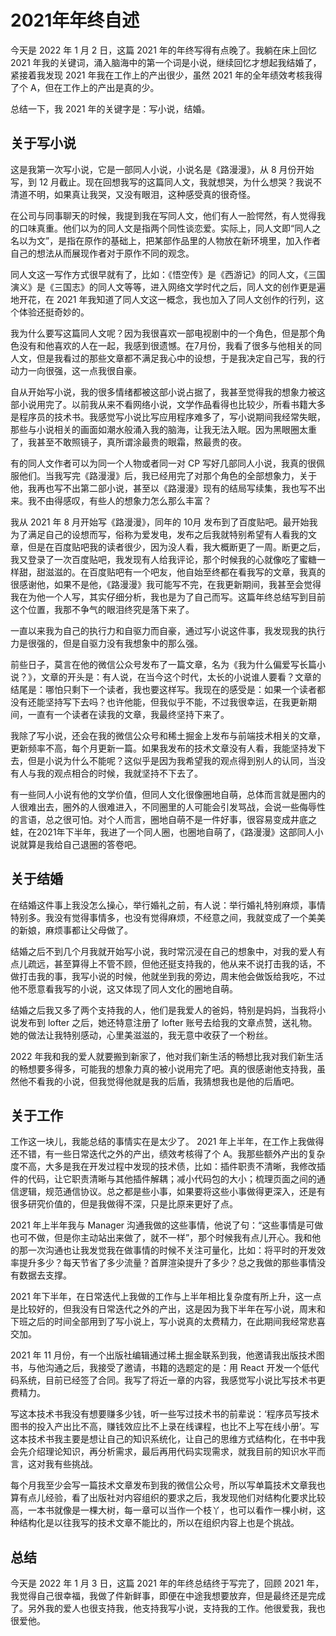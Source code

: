 # 2021年年终自述

今天是 2022 年 1 月 2 日，这篇 2021 年的年终写得有点晚了。我躺在床上回忆 2021 年我的关键词，涌入脑海中的第一个词是小说，继续回忆才想起我结婚了，紧接着我发现 2021 年我在工作上的产出很少，虽然 2021 年的全年绩效考核我得了个 A，但在工作上的产出是真的少。

总结一下，我 2021 年的关键字是：写小说，结婚。

## 关于写小说

这是我第一次写小说，它是一部同人小说，小说名是《路漫漫》，从 8 月份开始写，到 12 月截止。现在回想我写的这篇同人文，我就想哭，为什么想哭？我说不清道不明，如果真让我哭，又没有眼泪，这种感受真的很奇怪。

在公司与同事聊天的时候，我提到我在写同人文，他们有人一脸愕然，有人觉得我的口味真重。他们以为的同人文是指两个同性谈恋爱。实际上，同人文即“同人之名以为文”，是指在原作的基础上，把某部作品里的人物放在新环境里，加入作者自己的想法从而展现作者对于原作不同的观念。

同人文这一写作方式很早就有了，比如：《悟空传》是《西游记》的同人文，《三国演义》是《三国志》的同人文等等，进入网络文学时代之后，同人文的创作更是遍地开花，在 2021 年我知道了同人文这一概念，我也加入了同人文创作的行列，这个体验还挺奇妙的。

我为什么要写这篇同人文呢？因为我很喜欢一部电视剧中的一个角色，但是那个角色没有和他喜欢的人在一起，我感到很遗憾。在7月份，我看了很多与他相关的同人文，但是我看过的那些文章都不满足我心中的设想，于是我决定自己写，我的行动力一向很强，这一点我很自豪。

自从开始写小说，我的很多情绪都被这部小说占据了，我甚至觉得我的想象力被这部小说用完了。以前我从来不看网络小说，文学作品看得也比较少，所看书籍大多是程序员的技术书。我感觉写小说比写应用程序难多了，写小说期间我经常失眠，那些与小说相关的画面如潮水般涌入我的脑海，让我无法入眠。因为黑眼圈太重了，我甚至不敢照镜子，真所谓涂最贵的眼霜，熬最贵的夜。

有的同人文作者可以为同一个人物或者同一对 CP 写好几部同人小说，我真的很佩服他们。当我写完《路漫漫》后，我已经用完了对那个角色的全部想象力，关于他，我再也写不出第二部小说，甚至以《路漫漫》现有的结局写续集，我也写不出来。我不由得感叹，有些人的想象力怎么那么丰富？

我从 2021 年 8 月开始写《路漫漫》，同年的 10月 发布到了百度贴吧。最开始我为了满足自己的设想而写，俗称为爱发电，发布之后我就特别希望有人看我的文章，但是在百度贴吧我的读者很少，因为没人看，我大概断更了一周。断更之后，我又登录了一次百度贴吧，我发现有人给我评论，那个时候我的心就像吃了蜜糖一样甜，甜滋滋的。在百度贴吧有一个吧友，他自始至终都在看我写的文章，我真的很感谢他，如果不是他，《路漫漫》我可能写不完，在我更新期间，我甚至会觉得我在为他一个人写，其实仔细分析，我也是为了自己而写。这篇年终总结写到目前这个位置，我那不争气的眼泪终究是落下来了。

一直以来我为自己的执行力和自驱力而自豪，通过写小说这件事，我发现我的执行力是很强的，但是自驱力没有我想象中的那么强。

前些日子，莫言在他的微信公众号发布了一篇文章，名为《我为什么偏爱写长篇小说？》，文章的开头是：有人说，在当今这个时代，太长的小说谁人要看？文章的结尾是：哪怕只剩下一个读者，我也要这样写。我现在的感受是：如果一个读者都没有还能坚持写下去吗？也许他能，但我似乎不能，不过我很幸运，在我更新期间，一直有一个读者在读我的文章，我最终坚持下来了。

我除了写小说，还会在我的微信公众号和稀土掘金上发布与前端技术相关的文章，更新频率不高，每个月更新一篇。如果我发布的技术文章没有人看，我能坚持发下去，但是小说为什么不能呢？这似乎是因为我希望我的观点得到别人的认同，当没有人与我的观点相合的时候，我就坚持不下去了。

有一些同人小说有他的文学价值，但同人文化很像圈地自萌，总体而言就是圈内的人很难出去，圈外的人很难进入，不同圈里的人可能会引发骂战，会说一些侮辱性的言语，总之很可怕。对个人而言，圈地自萌不是一件好事，很容易变成井底之蛙，在2021年下半年，我进了一个同人圈，也圈地自萌了，《路漫漫》这部同人小说就算是我给自己退圈的答卷吧。

## 关于结婚

在结婚这件事上我没怎么操心，举行婚礼之前，有人说：举行婚礼特别麻烦，事情特别多。我没有觉得事情多，也没有觉得麻烦，不经意之间，我就变成了一个美美的新娘，麻烦事都让父母做了。

结婚之后不到几个月我就开始写小说，我时常沉浸在自己的想象中，对我的爱人有点儿疏远，甚至算得上不管不顾，但他还挺支持我的，他从来不说打击我的话，不做打击我的事，我写小说的时候，他就坐到我的旁边，周末他会做饭给我吃，不过他不愿意看我写的小说，这又体现了同人文化的圈地自萌。

结婚之后我又多了两个支持我的人，他们是我爱人的爸妈，特别是妈妈，当我将小说发布到 lofter 之后，她还特意注册了 lofter 账号去给我的文章点赞，送礼物。她的做法让我特别感动，心里美滋滋的，我无意中收获了一个粉丝。

2022 年我和我的爱人就要搬到新家了，他对我们新生活的畅想比我对我们新生活的畅想要多得多，可能我的想象力真的被小说用完了吧。真的很感谢他支持我，虽然他不看我的小说，但我觉得他就是我的后盾，我猜想我也是他的后盾吧。

## 关于工作


工作这一块儿，我能总结的事情实在是太少了。 2021 年上半年，在工作上我做得还不错，有一些日常迭代之外的产出，绩效考核得了个 A。我那些额外产出的复杂度不高，大多是我在开发过程中发现的技术债，比如：插件职责不清晰，我修改插件的代码，让它职责清晰与其他插件解耦；减小代码包的大小；梳理页面之间的通信逻辑，规范通信协议。总之都是些小事，如果要将这些小事做得更深入，还是有很多研究价值的，但是我做得不深，只是比原来更好了点。

2021 年上半年我与 Manager 沟通我做的这些事情，他说了句：“这些事情是可做也可不做，但是你主动站出来做了，就不一样”，那个时候我有点儿开心。我和他的那一次沟通也让我发觉我在做事情的时候不关注可量化，比如：将平时的开发效率提升多少？每天节省了多少流量？首屏渲染提升了多少？总之我做的那些事情没有数据去支撑。

2021 年下半年，在日常迭代上我做的工作与上半年相比复杂度有所上升，这一点是比较好的，但我没有日常迭代之外的产出，这是因为我下半年在写小说，周末和下班之后的时间全部用到了写小说上，写小说真的太费精力，在此期间我经常悲喜交加。

2021 年 11 月份，有一个出版社编辑通过稀土掘金联系到我，他邀请我出版技术图书，与他沟通之后，我接受了邀请，书籍的选题定的是：用 React 开发一个低代码系统，目前已经签了合同。我写了将近一章的内容，我感觉写小说比写技术书更费精力。

写这本技术书我没有想要赚多少钱，听一些写过技术书的前辈说：‘程序员写技术图书的投入产出比不高，赚钱效应比不上录在线课程，也比不上写在线小册’。写这本技术书我主要是想让自己的知识系统化，让自己的思维方式结构化，在书中我会先介绍理论知识，再分析需求，最后再用代码实现需求，就我目前的知识水平而言，这对我有些挑战。

每个月我至少会写一篇技术文章发布到我的微信公众号，所以写单篇技术文章我也算有点儿经验，看了出版社对内容组织的要求之后，我发现他们对结构化要求比较高，一本书就像是一棵大树，每一章可以当作一个枝丫，也可以看作一棵小树，这种结构化是以往我写的技术文章不能比的，所以在组织内容上也是个挑战。

## 总结

今天是 2022 年 1 月 3 日，这篇 2021 年的年终总结终于写完了，回顾 2021 年，我觉得自己很幸福，我做了件新鲜事，即便在中途我想要放弃，但是最终还是完成了。另外我的爱人也很支持我，他支持我写小说，支持我的工作。他很爱我，我也很爱他。
